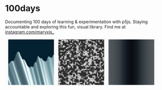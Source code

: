 # 100days

Documenting 100 days of learning & experimentation with p5js. Staying accountable and exploring this fun, visual library. Find me at [instagram.com/maryxjs\_](https://www.instagram.com/maryxjs_/)

<img width="800" alt="snapshot" src="https://github.com/marywells/100days/blob/main/snap/snapshot.PNG">
